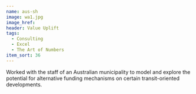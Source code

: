 ```yaml
---
name: aus-sh
image: wa1.jpg
image_href: 
header: Value Uplift
tags:
  - Consulting
  - Excel
  - The Art of Numbers
item_sort: 36
---
```

Worked with the staff of an Australian municipality to model and explore the potential for alternative funding mechanisms on certain transit-oriented developments. 
